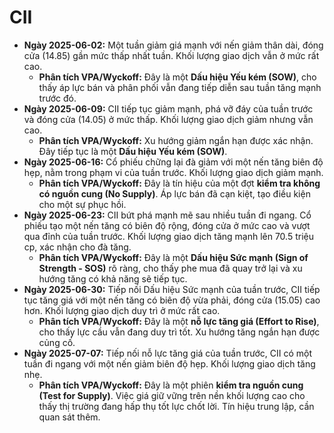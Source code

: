 # CII

- **Ngày 2025-06-02:** Một tuần giảm giá mạnh với nến giảm thân dài, đóng cửa (14.85) gần mức thấp nhất tuần. Khối lượng giao dịch vẫn ở mức rất cao.
    - **Phân tích VPA/Wyckoff:** Đây là một **Dấu hiệu Yếu kém (SOW)**, cho thấy áp lực bán và phân phối vẫn đang tiếp diễn sau tuần tăng mạnh trước đó.
- **Ngày 2025-06-09:** CII tiếp tục giảm mạnh, phá vỡ đáy của tuần trước và đóng cửa (14.05) ở mức thấp. Khối lượng giao dịch giảm nhưng vẫn cao.
    - **Phân tích VPA/Wyckoff:** Xu hướng giảm ngắn hạn được xác nhận. Đây tiếp tục là một **Dấu hiệu Yếu kém (SOW)**.
- **Ngày 2025-06-16:** Cổ phiếu chững lại đà giảm với một nến tăng biên độ hẹp, nằm trong phạm vi của tuần trước. Khối lượng giao dịch giảm mạnh.
    - **Phân tích VPA/Wyckoff:** Đây là tín hiệu của một đợt **kiểm tra không có nguồn cung (No Supply)**. Áp lực bán đã cạn kiệt, tạo điều kiện cho một sự phục hồi.
- **Ngày 2025-06-23:** CII bứt phá mạnh mẽ sau nhiều tuần đi ngang. Cổ phiếu tạo một nến tăng có biên độ rộng, đóng cửa ở mức cao và vượt qua đỉnh của tuần trước. Khối lượng giao dịch tăng mạnh lên 70.5 triệu cp, xác nhận cho đà tăng.
    - **Phân tích VPA/Wyckoff:** Đây là một **Dấu hiệu Sức mạnh (Sign of Strength - SOS)** rõ ràng, cho thấy phe mua đã quay trở lại và xu hướng tăng có khả năng sẽ tiếp tục.
- **Ngày 2025-06-30:** Tiếp nối Dấu hiệu Sức mạnh của tuần trước, CII tiếp tục tăng giá với một nến tăng có biên độ vừa phải, đóng cửa (15.05) cao hơn. Khối lượng giao dịch duy trì ở mức rất cao.
    - **Phân tích VPA/Wyckoff:** Đây là một **nỗ lực tăng giá (Effort to Rise)**, cho thấy lực cầu vẫn đang duy trì tốt. Xu hướng tăng ngắn hạn được củng cố.
- **Ngày 2025-07-07:** Tiếp nối nỗ lực tăng giá của tuần trước, CII có một tuần đi ngang với một nến giảm biên độ hẹp. Khối lượng giao dịch tăng nhẹ.
    - **Phân tích VPA/Wyckoff:** Đây là một phiên **kiểm tra nguồn cung (Test for Supply)**. Việc giá giữ vững trên nền khối lượng cao cho thấy thị trường đang hấp thụ tốt lực chốt lời. Tín hiệu trung lập, cần quan sát thêm.


